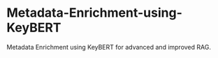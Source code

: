 # Metadata-Enrichment-using-KeyBERT
Metadata Enrichment using KeyBERT for advanced and improved RAG.
